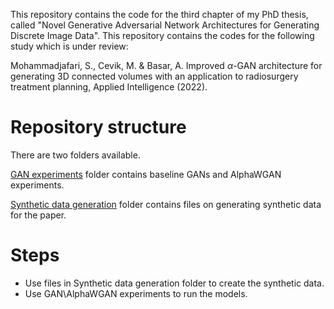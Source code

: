 
This repository contains the code for the third chapter of my PhD thesis, called "Novel Generative Adversarial Network Architectures for Generating Discrete Image Data".
This repository contains the codes for the following study which is under review:

Mohammadjafari, S., Cevik, M. \& Basar, A. Improved $\alpha$-GAN architecture for generating 3D connected volumes with an application to radiosurgery treatment planning, Applied Intelligence (2022).
# Repository structure

There are two folders available.

[GAN experiments](https://github.com/RyersonU-DataScienceLab/Sanaz_3D_tumorGAN/tree/main/GAN%20experiments) folder contains baseline GANs and AlphaWGAN experiments.

[Synthetic data generation](https://github.com/RyersonU-DataScienceLab/Sanaz_3D_tumorGAN/tree/main/Synthetic%20data%20generation) folder contains files on generating synthetic data for the paper. 

# Steps
* Use files in Synthetic data generation folder to create the synthetic data.
* Use GAN\AlphaWGAN experiments to run the models.
